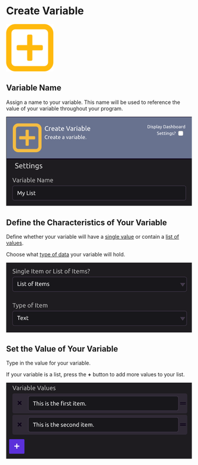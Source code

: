 # Create Variable

![Create a variable.](../../../.gitbook/assets/create_var.png)

## **Variable Name**

Assign a name to your variable. This name will be used to reference the value of your variable throughout your program.

![](../../../.gitbook/assets/create_variable.png)

## **Define the Characteristics of Your Variable**

Define whether your variable will have a [single value](../../../introduction/variables.md#single-item) or contain a [list of values](../../../introduction/variables.md#lists).

Choose what [type of data](../../../introduction/variables.md#variable-types) your variable will hold.

![](../../../.gitbook/assets/variable_type.png)

## **Set the Value of Your Variable**

Type in the value for your variable.

If your variable is a list, press the **+** button to add more values to your list.

![](../../../.gitbook/assets/variable_values.png)

